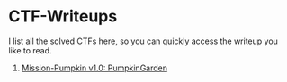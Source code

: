 # CTF-Writeups

I list all the solved CTFs here, so you can quickly access the writeup you like to read.


1. [Mission-Pumpkin v1.0: PumpkinGarden](https://github.com/shendayan/CTF-Writeups/blob/gh-pages/PumpkinGarden.md)
